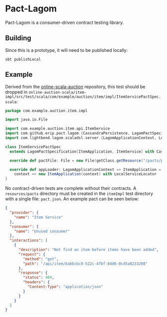 # Pact-Lagom

Pact-Lagom is a consumer-driven contract testing library.

## Building

Since this is a prototype, it will need to be published locally:

```
sbt publishLocal
```

## Example

Derived from the [online-scala-auction](https://github.com/lagom/online-auction-scala) repository, this test should be dropped in `online-auction-scala/item-impl/src/test/scala/com/example/auction/item/impl/ItemServicePactSpec.scala`:

```scala
package com.example.auction.item.impl

import java.io.File

import com.example.auction.item.api.ItemService
import com.github.erip.pact.lagom.{CassandraPersistence, LagomPactSpecification}
import com.lightbend.lagom.scaladsl.server.{LagomApplicationContext, LocalServiceLocator}

class ItemServicePactSpec
  extends LagomPactSpecification[ItemApplication, ItemService] with CassandraPersistence {

  override def pactFile: File = new File(getClass.getResource("/pacts/pact.json").toURI)

  override def appLoader: LagomApplicationContext => ItemApplication =
    context => new ItemApplication(context) with LocalServiceLocator
}
```

No contract-driven tests are complete without their contracts. A `resources/pacts` directory must be created in the `itemImpl` test directory with a single file: `pact.json`. An example pact can be seen below:

```json
{
  "provider": {
    "name": "Item Service"
  },
  "consumer": {
    "name": "Unused consumer"
  },
  "interactions": [
    {
      "description": "Not find an item before items have been added",
      "request": {
        "method": "get",
        "path": "/api/item/babbcbc0-522c-4fbf-84d6-0cd5a8233208"
      },
      "response": {
        "status": 404,
        "headers": {
          "Content-Type": "application/json"
        }
      }
    }
  ]
}
```
